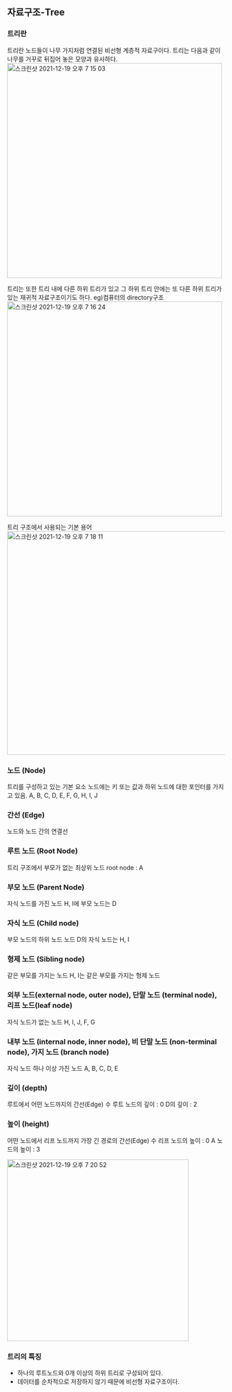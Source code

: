 ## 자료구조-Tree

### 트리란
트리란 노드들이 나무 가지처럼 연결된 비선형 계층적 자료구이다.
트리는 다음과 같이 나무를 거꾸로 뒤집어 놓은 모양과 유사하다.
<img width="497" alt="스크린샷 2021-12-19 오후 7 15 03" src="https://user-images.githubusercontent.com/54795404/146671446-441dc47f-504b-4898-b9b9-3c98e26e1503.png">

트리는 또한 트리 내에 다른 하위 트리가 있고 그 하위 트리 안에는 또 다른 하위 트리가 있는 재귀적 자료구조이기도 하다.
eg)컴퓨터의 directory구조
<img width="497" alt="스크린샷 2021-12-19 오후 7 16 24" src="https://user-images.githubusercontent.com/54795404/146671488-3c4ba6db-0fb0-4290-a6c8-77edffd19043.png">

트리 구조에서 사용되는 기본 용어
<img width="517" alt="스크린샷 2021-12-19 오후 7 18 11" src="https://user-images.githubusercontent.com/54795404/146671538-5fc21997-1366-4143-b07d-3a4770e7a50c.png">

### 노드 (Node)
트리를 구성하고 있는 기본 요소
노드에는 키 또는 값과 하위 노드에 대한 포인터를 가지고 있음.
A, B, C, D, E, F, G, H, I, J

### 간선 (Edge)
노드와 노드 간의 연결선

### 루트 노드 (Root Node)
트리 구조에서 부모가 없는 최상위 노드
root node : A

### 부모 노드 (Parent Node)
자식 노드를 가진 노드
H, I에 부모 노드는 D

### 자식 노드 (Child node)
부모 노드의 하위 노드
노드 D의 자식 노드는 H, I

### 형제 노드 (Sibling node)
같은 부모를 가지는 노드
H, I는 같은 부모를 가지는 형제 노드

### 외부 노드(external node, outer node), 단말 노드 (terminal node), 리프 노드(leaf node)
자식 노드가 없는 노드
H, I, J, F, G

### 내부 노드 (internal node, inner node), 비 단말 노드 (non-terminal node), 가지 노드 (branch node)
자식 노드 하나 이상 가진 노드
A, B, C, D, E

### 깊이 (depth)
루트에서 어떤 노드까지의 간선(Edge) 수
루트 노드의 깊이 : 0
D의 깊이 : 2

### 높이 (height)
어떤 노드에서 리프 노드까지 가장 긴 경로의 간선(Edge) 수
리프 노드의 높이 : 0
A 노드의 높이 : 3

<img width="420" alt="스크린샷 2021-12-19 오후 7 20 52" src="https://user-images.githubusercontent.com/54795404/146671623-fe75bcc5-8ba2-418d-9fb2-129dff699708.png">

### 트리의 특징
- 하나의 루트노드와 0개 이상의 하위 트리로 구성되어 있다.
- 데이터를 순차적으로 저장하지 않기 때문에 비선형 자료구조이다.


